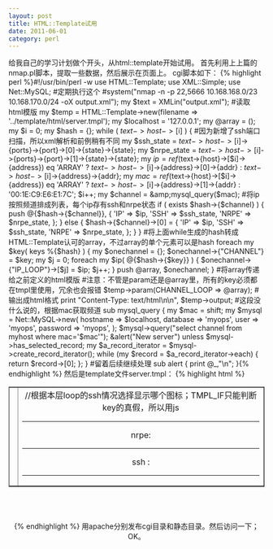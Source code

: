 ```yaml
---
layout: post
title: HTML::Template试用
date: 2011-06-01
category: perl
---
```


给我自己的学习计划做个开头，从html::template开始试用。
首先利用上上篇的nmap.pl脚本，提取一些数据，然后展示在页面上。
cgi脚本如下：
{% highlight perl %}#!/usr/bin/perl -w
use HTML::Template;
use XML::Simple;
use Net::MySQL;
#定期执行这个
#system("nmap -n -p 22,5666 10.168.168.0/23 10.168.170.0/24 -oX output.xml");
my $text = XMLin("output.xml");
#读取html模版
my $temp = HTML::Template->new(filename => '../template/html/server.tmpl');
my $localhost = '127.0.0.1';
my @array = ();
my $i = 0;
my $hash = {};
while ( $text->{host}->[$i] ) {
#因为新增了ssh端口扫描，所以xml解析和前例稍有不同
    my $ssh_state = $text->{host}->[$i]->{ports}->{port}->[0]->{state}->{state};
    my $nrpe_state = $text->{host}->[$i]->{ports}->{port}->[1]->{state}->{state};
    my $ip = ref($text->{host}->[$i]->{address}) eq 'ARRAY' ? $text->{host}->[$i]->{address}->[0]->{addr} : $text->{host}->[$i]->{address}->{addr};
    my $mac = ref($text->{host}->[$i]->{address}) eq 'ARRAY' ? $text->{host}->[$i]->{address}->[1]->{addr} : '00:1E:C9:E6:E1:7C';
    $i++;
    my $channel = &amp;mysql_query($mac);
#将ip按照频道排成列表，每个ip存有ssh和nrpe状态
    if ( exists $hash->{$channel} ) {
        push @{$hash->{$channel}}, { 'IP' => $ip, 'SSH' => $ssh_state, 'NRPE' => $nrpe_state, };
    } else {
        $hash->{$channel}->[0] = { 'IP' => $ip, 'SSH' => $ssh_state, 'NRPE' => $nrpe_state, };
    }
}
#将上面while生成的hash转成HTML::Template认可的array，不过array的单个元素可以是hash
foreach my $key( keys %{$hash} ) {
    my $onechannel = {};
    $onechannel->{"CHANNEL"} = $key;
    my $j = 0;
    foreach my $ip( @{$hash->{$key}} ) {
        $onechannel->{"IP_LOOP"}->[$j] = $ip;
        $j++;
    }
    push @array, $onechannel;
}
#将array传递给之前定义的html模版
#注意：不管是param还是@array里，所有的key必须都在tmpl里使用，冗余也会报错
$temp->param(CHANNEL_LOOP => \@array);
#输出成html格式
print "Content-Type: text/html\n\n", $temp->output;
#这段没什么说的，根据mac获取频道
sub mysql_query {
    my $mac = shift;
    my $mysql = Net::MySQL->new( hostname => $localhost,
                                 database => 'myops',
                                 user     => 'myops',
                                 password => 'myops',
                               );
    $mysql->query("select channel from myhost where mac='$mac'");
    &amp;alert("New server") unless $mysql->has_selected_record;
    my $a_record_iterator = $mysql->create_record_iterator();
    while (my $record = $a_record_iterator->each) {
        return $record->[0];
    };
}
#留着后续继续处理
sub alert {
    print @_,"\n";
}{% endhighlight %}
然后是template文件server.tmpl：
{% highlight html %}
<html>
<head>
<title>Server Plate</title>
</head>
<body>
<table width="100%" cellspacing="0" cellpadding="0" border="1">
<!--TMPL_LOOP循环格式，使用的是array里channel_loop的每个元素-->
<TMPL_LOOP NAME="CHANNEL_LOOP">
<tr>
<!--根据本层loop中的某个元素的channel的value开始表格的一行-->
<th><center><TMPL_VAR NAME="CHANNEL"></center></th>
<!--本层loop中另一个元素ip_loop，也是array格式，所以继续循环，每个元素使用一列-->
<TMPL_LOOP NAME="IP_LOOP">
<td valign=top><center>
//根据本层loop的ssh情况选择显示哪个图标；TMPL_IF只能判断key的真假，所以用js
<script type="text/javascript">
if ('<TMPL_VAR NAME="SSH">' == 'open') {
    document.write("<img src='../template/images/unlock_server.png'>");
} else {
    document.write("<img src='../template/images/desable_server.png'>");
}
</script>
<!--显示第二层loop里元素的几个value-->
<hr>nrpe:<TMPL_VAR NAME="NRPE"><hr>ssh :<TMPL_VAR NAME="SSH"><hr><TMPL_VAR NAME="IP">
</center></td>
<!--结束里层loop，即完成一行表格-->
</TMPL_LOOP>
</tr>
<!--结束顶层loop，即完成表格-->
</TMPL_LOOP>
</table></center><br><br><br><center>
</body>
</html>
{% endhighlight %}
用apache分别发布cgi目录和静态目录。然后访问一下；OK。
